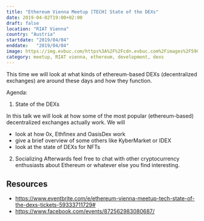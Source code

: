 ```yaml
---
title: "Ethereum Vienna Meetup [TECH] State of the DEXs"
date: 2019-04-02T19:00+02:00
draft: false
location: "RIAT Vienna"
country: "Austria"
startdate: "2019/04/04"
enddate:   "2019/04/04"
image: https://img.evbuc.com/https%3A%2F%2Fcdn.evbuc.com%2Fimages%2F59072469%2F148777297672%2F1%2Foriginal.20190325-155826?w=800&auto=format%2Ccompress&q=75&sharp=10&rect=0%2C29%2C960%2C480&s=d06aa1eab618e196959bf245f6c04ed7
category: meetup, RIAT vienna, ethereum, development, dexs
---
```


This time we will look at what kinds of ethereum-based DEXs (decentralized exchanges) are around these days and how they function.

Agenda:

1) State of the DEXs

In this talk we will look at how some of the most popular (ethereum-based) decentralized exchanges actually work. We will

* look at how 0x, Ethfinex and OasisDex work
* give a brief overview of some others like KyberMarket or IDEX
* look at the state of DEXs for NFTs

2) Socializing
Afterwards feel free to chat with other cryptocurrency enthusiasts about Ethereum or whatever else you find interesting.

## Resources
* https://www.eventbrite.com/e/ethereum-vienna-meetup-tech-state-of-the-dexs-tickets-59333711729#
* https://www.facebook.com/events/872562983080687/
